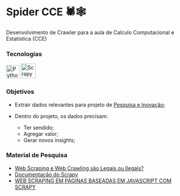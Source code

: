 # Spider CCE 🕷️🕸️ 
Desenvolvimento de Crawler para a aula de Calculo Computacional e Estatística (CCE)


### Tecnologias
<p>
<a href="https://www.python.org/" target="_blank" rel="noreferrer"><img src="https://raw.githubusercontent.com/danielcranney/readme-generator/main/public/icons/skills/python-colored.svg" width="36" height="36" alt="Python" /></a>
<a href="https://scrapy.org/" target="_blank" rel="noreferrer"><img src="https://avatars.githubusercontent.com/u/733635?s=48&v=4" width="40" height="40" alt="Scrapy" /></a>
</p>


### Objetivos
- Extrair dados relevantes para projeto de [Pesquisa e Inovação](https://github.com/GrayCloudTransaction/GreyCloudTransactions);

- Dentro do projeto, os dados precisam:
    - Ter sendido;
    - Agregar valor;
    - Gerar novos insights;


### Material de Pesquisa
- [Web Scraping e Web Crawling são Legais ou Ilegais?](https://blog.dsacademy.com.br/web-scraping-e-web-crawling-sao-legais-ou-ilegais/)
- [Documentação do Scrapy](https://docs.scrapy.org/en/latest/index.html)
- [WEB SCRAPING EM PÁGINAS BASEADAS EM JAVASCRIPT COM SCRAPY](https://pythonhelp.wordpress.com/2016/10/22/extraindo-dados-de-paginas-baseadas-em-javascript-com-scrapy/)
